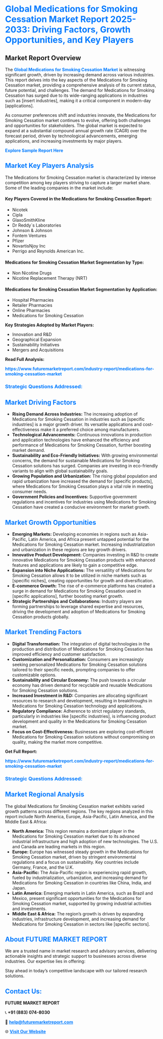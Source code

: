 <h1 style="color: #007BFF;">Global Medications for Smoking Cessation Market Report 2025-2033: Driving Factors, Growth Opportunities, and Key Players</h1>

<section id="overview">
<h2>Market Report Overview</h2>
<p>The <a href="https://www.futuremarketreport.com/industry-report/medications-for-smoking-cessation-market" style="color: #007BFF; text-decoration: none;"><strong>Global Medications for Smoking Cessation Market</strong></a> is witnessing significant growth, driven by increasing demand across various industries. This report delves into the key aspects of the Medications for Smoking Cessation market, providing a comprehensive analysis of its current status, future potential, and challenges. The demand for Medications for Smoking Cessation has surged due to its wide-ranging applications in industries such as [insert industries], making it a critical component in modern-day [applications].</p>
<p>As consumer preferences shift and industries innovate, the Medications for Smoking Cessation market continues to evolve, offering both challenges and opportunities for stakeholders. The global market is expected to expand at a substantial compound annual growth rate (CAGR) over the forecast period, driven by technological advancements, emerging applications, and increasing investments by major players.</p>
</section>

<section id="overview">
<p><a href="https://www.futuremarketreport.com/request-sample/reportId=127091" style="color: #007BFF; text-decoration: none;"><strong>Explore Sample Report Here</strong></a></p>
</section>

<section id="key-players">
<h2 style="color: #007BFF;">Market Key Players Analysis</h2>
<p>The Medications for Smoking Cessation market is characterized by intense competition among key players striving to capture a larger market share. Some of the leading companies in the market include:</p>
<h4>Key Players Covered in the Medications for Smoking Cessation Report:</h4>
<ul><li>Nicotek</li><li>Cipla</li><li>GlaxoSmithKline</li><li>Dr Reddy`s Laboratories</li><li>Johnson &amp; Johnson</li><li>Fontem Ventures</li><li>Pfizer</li><li>NovartisNjoy Inc</li><li>Perrigo and Reynolds American Inc.</li></ul>
<h4>Medications for Smoking Cessation Market Segmentation by Type:</h4>
<ul><li>Non Nicotine Drugs</li><li>Nicotine Replacement Therapy (NRT)</li></ul>

<h4>Medications for Smoking Cessation Market Segmentation by Application:</h4>
<ul><li>Hospital Pharmacies</li><li>Retailer Pharmacies</li><li>Online Pharmacies</li><li>Medications for Smoking Cessation</li></ul>
<p><strong>Key Strategies Adopted by Market Players:</strong></p>
<ul>
<li>Innovation and R&D</li>
<li>Geographical Expansion</li>
<li>Sustainability Initiatives</li>
<li>Mergers and Acquisitions</li>
</ul>
</section>

<section>
<p><strong>Read Full Analysis: </strong></p><a href="https://www.futuremarketreport.com/industry-report/medications-for-smoking-cessation-market" style="color: #007BFF; text-decoration: none;"><strong>https://www.futuremarketreport.com/industry-report/medications-for-smoking-cessation-market</strong></a>
<h3 style="color: #007BFF;">Strategic Questions Addressed:</h3>
</section>

<section id="driving-factors">
<h2 style="color: #007BFF;">Market Driving Factors</h2>
<ul>
<li><strong>Rising Demand Across Industries:</strong> The increasing adoption of Medications for Smoking Cessation in industries such as [specific industries] is a major growth driver. Its versatile applications and cost-effectiveness make it a preferred choice among manufacturers.</li>
<li><strong>Technological Advancements:</strong> Continuous innovations in production and application technologies have enhanced the efficiency and performance of Medications for Smoking Cessation, further boosting market demand.</li>
<li><strong>Sustainability and Eco-Friendly Initiatives:</strong> With growing environmental concerns, the demand for sustainable Medications for Smoking Cessation solutions has surged. Companies are investing in eco-friendly variants to align with global sustainability goals.</li>
<li><strong>Growing Population and Urbanization:</strong> The rising global population and rapid urbanization have increased the demand for [specific products], where Medications for Smoking Cessation plays a vital role in meeting consumer needs.</li>
<li><strong>Government Policies and Incentives:</strong> Supportive government regulations and incentives for industries using Medications for Smoking Cessation have created a conducive environment for market growth.</li>
</ul>
</section>

<section id="growth-opportunities">
<h2 style="color: #007BFF;">Market Growth Opportunities</h2>
<ul>
<li><strong>Emerging Markets:</strong> Developing economies in regions such as Asia-Pacific, Latin America, and Africa present untapped potential for the Medications for Smoking Cessation market. Increasing industrialization and urbanization in these regions are key growth drivers.</li>
<li><strong>Innovative Product Development:</strong> Companies investing in R&D to create innovative Medications for Smoking Cessation products with enhanced features and applications are likely to gain a competitive edge.</li>
<li><strong>Expansion into Niche Applications:</strong> The versatility of Medications for Smoking Cessation allows it to be utilized in niche markets such as [specific niches], creating opportunities for growth and diversification.</li>
<li><strong>E-commerce Growth:</strong> The rise of e-commerce platforms has created a surge in demand for Medications for Smoking Cessation used in [specific applications], further boosting market growth.</li>
<li><strong>Strategic Partnerships and Collaborations:</strong> Industry players are forming partnerships to leverage shared expertise and resources, driving the development and adoption of Medications for Smoking Cessation products globally.</li>
</ul>
</section>

<section id="trending-factors">
<h2 style="color: #007BFF;">Market Trending Factors</h2>
<ul>
<li><strong>Digital Transformation:</strong> The integration of digital technologies in the production and distribution of Medications for Smoking Cessation has improved efficiency and customer satisfaction.</li>
<li><strong>Customization and Personalization:</strong> Consumers are increasingly seeking personalized Medications for Smoking Cessation solutions tailored to their specific needs, prompting companies to offer customizable options.</li>
<li><strong>Sustainability and Circular Economy:</strong> The push towards a circular economy has driven demand for recyclable and reusable Medications for Smoking Cessation solutions.</li>
<li><strong>Increased Investment in R&D:</strong> Companies are allocating significant resources to research and development, resulting in breakthroughs in Medications for Smoking Cessation technology and applications.</li>
<li><strong>Regulatory Compliance:</strong> Adherence to strict regulatory standards, particularly in industries like [specific industries], is influencing product development and quality in the Medications for Smoking Cessation market.</li>
<li><strong>Focus on Cost-Effectiveness:</strong> Businesses are exploring cost-efficient Medications for Smoking Cessation solutions without compromising on quality, making the market more competitive.</li>
</ul>
</section>

<section>
<p><strong>Get Full Report: </strong></p><a href="https://www.futuremarketreport.com/industry-report/medications-for-smoking-cessation-market" style="color: #007BFF; text-decoration: none;"><strong>https://www.futuremarketreport.com/industry-report/medications-for-smoking-cessation-market</strong></a>
<h3 style="color: #007BFF;">Strategic Questions Addressed:</h3>
</section>


<section id="regional-analysis">
<h2 style="color: #007BFF;">Market Regional Analysis</h2>
<p>The global Medications for Smoking Cessation market exhibits varied growth patterns across different regions. The key regions analyzed in this report include North America, Europe, Asia-Pacific, Latin America, and the Middle East & Africa:</p>
<ul>
<li><strong>North America:</strong> This region remains a dominant player in the Medications for Smoking Cessation market due to its advanced industrial infrastructure and high adoption of new technologies. The U.S. and Canada are leading markets in this region.</li>
<li><strong>Europe:</strong> Europe has witnessed steady growth in the Medications for Smoking Cessation market, driven by stringent environmental regulations and a focus on sustainability. Key countries include Germany, France, and the U.K.</li>
<li><strong>Asia-Pacific:</strong> The Asia-Pacific region is experiencing rapid growth, fueled by industrialization, urbanization, and increasing demand for Medications for Smoking Cessation in countries like China, India, and Japan.</li>
<li><strong>Latin America:</strong> Emerging markets in Latin America, such as Brazil and Mexico, present significant opportunities for the Medications for Smoking Cessation market, supported by growing industrial activities and investments.</li>
<li><strong>Middle East & Africa:</strong> The region’s growth is driven by expanding industries, infrastructure development, and increasing demand for Medications for Smoking Cessation in sectors like [specific sectors].</li>
</ul>
</section>

<footer>
<h2 style="color: #007BFF;">About FUTURE MARKET REPORT</h2>
<p>We are a trusted name in market research and advisory services, delivering actionable insights and strategic support to businesses across diverse industries. Our expertise lies in offering:</p>

<p>Stay ahead in today’s competitive landscape with our tailored research solutions.</p>

<h2 style="color: #007BFF;">Contact Us:</h2>
<p><strong>FUTURE MARKET REPORT</strong></p>
<p>📞 <strong>+91 (883) 074-8030</strong></p>
<p>📧 <strong><a href="mailto:help@futuremarketreport.com" style="color: #007BFF;">help@futuremarketreport.com</a></strong></p>
<p>🌐 <strong><a href="https://www.futuremarketreport.com/" style="color: #007BFF;">Visit Our Website</a></strong></p>
</footer>